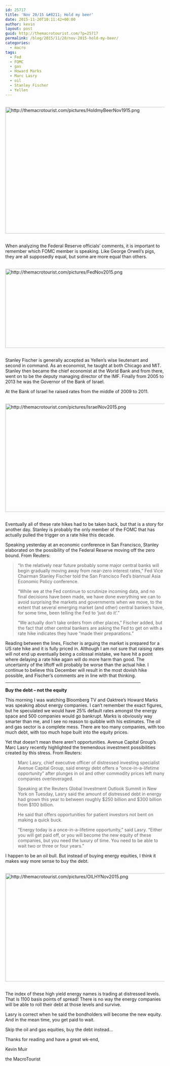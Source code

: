 ```yaml
---
id: 25717
title: 'Nov 20/15 &#8211; Hold my beer'
date: 2015-11-20T10:11:42+00:00
author: kevin
layout: post
guid: http://themacrotourist.com/?p=25717
permalink: /blog/2015/11/20/nov-2015-hold-my-beer/
categories:
  - macro
tags:
  - Fed
  - FOMC
  - gas
  - Howard Marks
  - Marc Lasry
  - oil
  - Stanley Fischer
  - Yellen
---
```


  <img src="http://themacrotourist.com/pictures/HoldmyBeerNov1915.png" style="margin:30px auto;display:block;" alt="http://themacrotourist.com/pictures/HoldmyBeerNov1915.png" width="600" height="400">

When analyzing the Federal Reserve officials&#8217; comments, it is important to remember which FOMC member is speaking. Like George Orwell&#8217;s pigs, they are all supposedly equal, but some are more equal than others.


  <img src="http://themacrotourist.com/pictures/FedNov2015.png" style="margin:30px auto;display:block;" alt="http://themacrotourist.com/pictures/FedNov2015.png" width="600" height="250">

Stanley Fischer is generally accepted as Yellen&#8217;s wise lieutenant and second in command. As an economist, he taught at both Chicago and MIT. Stanley then became the chief economist at the World Bank and from there, went on to be the deputy managing director of the IMF. Finally from 2005 to 2013 he was the Governor of the Bank of Israel. 

At the Bank of Israel he raised rates from the middle of 2009 to 2011. 


  <img src="http://themacrotourist.com/pictures/IsraelNov2015.png" style="margin:30px auto;display:block;" alt="http://themacrotourist.com/pictures/IsraelNov2015.png" width="600" height="342">

Eventually all of these rate hikes had to be taken back, but that is a story for another day. Stanley is probably the only member of the FOMC that has actually pulled the trigger on a rate hike this decade.

Speaking yesterday at an economic conference in San Francisco, Stanley elaborated on the possibility of the Federal Reserve moving off the zero bound. From Reuters:

> &#8220;In the relatively near future probably some major central banks will begin gradually moving away from near-zero interest rates,&#8221; Fed Vice Chairman Stanley Fischer told the San Francisco Fed&#8217;s biannual Asia Economic Policy conference.
> 
> &#8220;While we at the Fed continue to scrutinize incoming data, and no final decisions have been made, we have done everything we can to avoid surprising the markets and governments when we move, to the extent that several emerging market (and other) central bankers have, for some time, been telling the Fed to &#8216;just do it&#8217;.&#8221;
> 
> &#8220;We actually don&#8217;t take orders from other places,&#8221; Fischer added, but the fact that other central bankers are asking the Fed to get on with a rate hike indicates they have &#8220;made their preparations.&#8221;

Reading between the lines, Fischer is arguing the market is prepared for a US rate hike and it is fully priced in. Although I am not sure that raising rates will not end up eventually being a colossal mistake, we have hit a point where delaying a rate hike again will do more harm than good. The uncertainty of the liftoff will probably be worse than the actual hike. I continue to believe this December will result in the most dovish hike possible, and Fischer&#8217;s comments are in line with that thinking. 

<hr size="3" width="85%" />

**Buy the debt &#8211; not the equity**

This morning I was watching Bloomberg TV and Oaktree&#8217;s Howard Marks was speaking about energy companies. I can&#8217;t remember the exact figures, but he speculated we would have 25% default rates amongst the energy space and 500 companies would go bankrupt. Marks is obviously way smarter than me, and I see no reason to quibble with his estimates. The oil and gas sector is a complete mess. There are too many companies, with too much debt, with too much hope built into the equity prices. 

Yet that doesn&#8217;t mean there aren&#8217;t opportunities. Avenue Capital Group&#8217;s Marc Lasry recently highlighted the tremendous investment possibilities created by this stress. From Reuters:

> Marc Lasry, chief executive officer of distressed investing specialist Avenue Capital Group, said energy debt offers a &#8220;once-in-a-lifetime opportunity&#8221; after plunges in oil and other commodity prices left many companies overleveraged.
> 
> Speaking at the Reuters Global Investment Outlook Summit in New York on Tuesday, Lasry said the amount of distressed debt in energy had grown this year to between roughly $250 billion and $300 billion from $100 billion.
> 
> He said that offers opportunities for patient investors not bent on making a quick buck.
> 
> &#8220;Energy today is a once-in-a-lifetime opportunity,&#8221; said Lasry. &#8220;Either you will get paid off, or you will become the new equity of these companies, but you need the luxury of time. You need to be able to wait two or three or four years.&#8221;

I happen to be an oil bull. But instead of buying energy equities, I think it makes way more sense to buy the debt.


  <img src="http://themacrotourist.com/pictures/OILHYNov2015.png" style="margin:30px auto;display:block;" alt="http://themacrotourist.com/pictures/OILHYNov2015.png" width="600" height="342">

The index of these high yield energy names is trading at distressed levels. That is 1100 basis points of spread! There is no way the energy companies will be able to roll their debt at those levels and survive. 

Lasry is correct when he said the bondholders will become the new equity. And in the mean time, you get paid to wait.

Skip the oil and gas equities, buy the debt instead&#8230;

Thanks for reading and have a great wk-end,
  
Kevin Muir
  
the MacroTourist